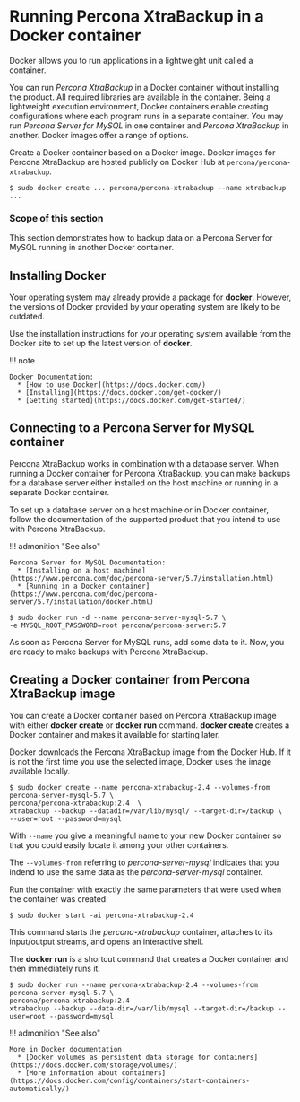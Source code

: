 # Running Percona XtraBackup in a Docker container

Docker allows you to run applications in a lightweight unit called a container.

You can run *Percona XtraBackup* in a Docker container without installing the product. All required libraries are available in
the container. Being a lightweight execution environment, Docker containers enable creating
configurations where each program runs in a separate container. You may run
*Percona Server for MySQL* in one container and *Percona XtraBackup* in another. Docker images offer a range of options.

Create a Docker container based on a Docker image. Docker images for Percona XtraBackup
are hosted publicly on Docker Hub at `percona/percona-xtrabackup`.

```shell
$ sudo docker create ... percona/percona-xtrabackup --name xtrabackup ...
```

### Scope of this section

This section demonstrates how to backup data
on a Percona Server for MySQL running in another Docker container.

## Installing Docker

Your operating system may already provide a package for **docker**. However,
the versions of Docker provided by your operating system are likely to be
outdated.

Use the installation instructions for your operating system available from the
Docker site to set up the latest version of **docker**.

!!! note

    Docker Documentation:
      * [How to use Docker](https://docs.docker.com/)
      * [Installing](https://docs.docker.com/get-docker/)
      * [Getting started](https://docs.docker.com/get-started/)


## Connecting to a Percona Server for MySQL container

Percona XtraBackup works in combination with a database server. When
running a Docker container for Percona XtraBackup, you can make
backups for a database server either installed on the host machine or running
in a separate Docker container.

To set up a database server on a host machine or in Docker
container, follow the documentation of the supported product that you
intend to use with Percona XtraBackup.

!!! admonition "See also"

    Percona Server for MySQL Documentation:
      * [Installing on a host machine](https://www.percona.com/doc/percona-server/5.7/installation.html)
      * [Running in a Docker container](https://www.percona.com/doc/percona-server/5.7/installation/docker.html)

```shell
$ sudo docker run -d --name percona-server-mysql-5.7 \
-e MYSQL_ROOT_PASSWORD=root percona/percona-server:5.7
```

As soon as Percona Server for MySQL runs, add some data to it. Now, you are
ready to make backups with Percona XtraBackup.

## Creating a Docker container from Percona XtraBackup image

You can create a Docker container based on Percona XtraBackup image with
either **docker create** or **docker run** command. **docker create**
creates a Docker container and makes it available for starting later.

Docker downloads the Percona XtraBackup image from the Docker Hub. If it
is not the first time you use the selected image, Docker uses the image available locally.

```shell
$ sudo docker create --name percona-xtrabackup-2.4 --volumes-from percona-server-mysql-5.7 \
percona/percona-xtrabackup:2.4  \
xtrabackup --backup --datadir=/var/lib/mysql/ --target-dir=/backup \
--user=root --password=mysql
```

With `--name` you give a meaningful name to your new Docker container so
that you could easily locate it among your other containers.

The `--volumes-from` referring to *percona-server-mysql* indicates that you
indend to use the same data as the *percona-server-mysql* container.

Run the container with exactly the same parameters that were used when the container was created:

```shell
$ sudo docker start -ai percona-xtrabackup-2.4
```

This command starts the *percona-xtrabackup* container, attaches to its
input/output streams, and opens an interactive shell.

The **docker run** is a shortcut command that creates a Docker container and then immediately runs it.

```shell
$ sudo docker run --name percona-xtrabackup-2.4 --volumes-from percona-server-mysql-5.7 \
percona/percona-xtrabackup:2.4
xtrabackup --backup --data-dir=/var/lib/mysql --target-dir=/backup --user=root --password=mysql
```

!!! admonition "See also"

    More in Docker documentation
      * [Docker volumes as persistent data storage for containers](https://docs.docker.com/storage/volumes/)
      * [More information about containers](https://docs.docker.com/config/containers/start-containers-automatically/)

